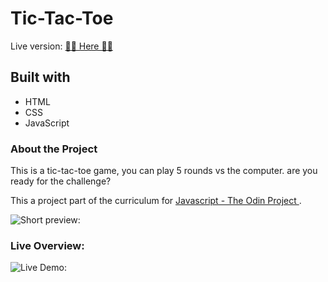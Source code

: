 # Tic-Tac-Toe

Live version: [🙋‍♀️ Here 🙋‍♀️](https://)

## Built with

- HTML
- CSS
- JavaScript

### About the Project

This is a tic-tac-toe game, you can play 5 rounds vs the computer.
are you ready for the challenge?

This a project part of the curriculum for [Javascript - The Odin Project ](https://www.theodinproject.com/) .

![Short preview:](https:/)

### Live Overview:

![Live Demo:](https:)
